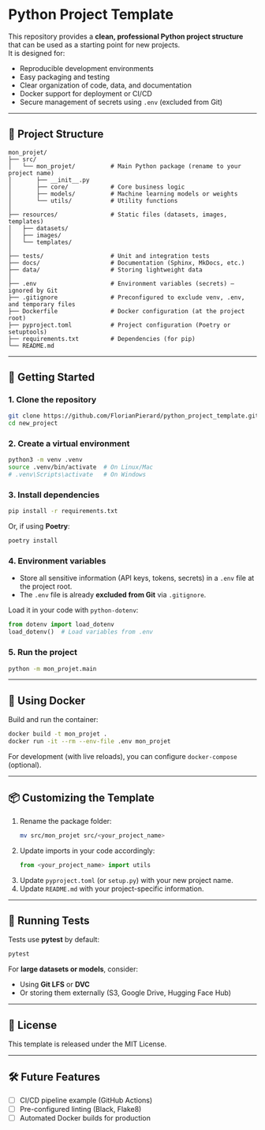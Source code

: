 # Python Project Template

This repository provides a **clean, professional Python project structure** that can be used as a starting point for new projects.  
It is designed for:
- Reproducible development environments
- Easy packaging and testing
- Clear organization of code, data, and documentation
- Docker support for deployment or CI/CD
- Secure management of secrets using `.env` (excluded from Git)

---

## 📂 Project Structure

```
mon_projet/
├── src/
│   └── mon_projet/          # Main Python package (rename to your project name)
│       ├── __init__.py
│       ├── core/            # Core business logic
│       ├── models/          # Machine learning models or weights
│       └── utils/           # Utility functions
│
├── resources/               # Static files (datasets, images, templates)
│   ├── datasets/
│   ├── images/
│   └── templates/
│
├── tests/                   # Unit and integration tests
├── docs/                    # Documentation (Sphinx, MkDocs, etc.)
├── data/                    # Storing lightweight data
│
├── .env                     # Environment variables (secrets) – ignored by Git
├── .gitignore               # Preconfigured to exclude venv, .env, and temporary files
├── Dockerfile               # Docker configuration (at the project root)
├── pyproject.toml           # Project configuration (Poetry or setuptools)
├── requirements.txt         # Dependencies (for pip)
└── README.md
```

---

## 🚀 Getting Started

### 1. Clone the repository
```bash
git clone https://github.com/FlorianPierard/python_project_template.git [Your project name]
cd new_project
```

### 2. Create a virtual environment
```bash
python3 -m venv .venv
source .venv/bin/activate  # On Linux/Mac
# .venv\Scripts\activate   # On Windows
```

### 3. Install dependencies
```bash
pip install -r requirements.txt
```
Or, if using **Poetry**:
```bash
poetry install
```

### 4. Environment variables
- Store all sensitive information (API keys, tokens, secrets) in a `.env` file at the project root.  
- The `.env` file is already **excluded from Git** via `.gitignore`.

Load it in your code with `python-dotenv`:
```python
from dotenv import load_dotenv
load_dotenv()  # Load variables from .env
```

### 5. Run the project
```bash
python -m mon_projet.main
```

---

## 🐳 Using Docker

Build and run the container:
```bash
docker build -t mon_projet .
docker run -it --rm --env-file .env mon_projet
```

For development (with live reloads), you can configure `docker-compose` (optional).

---

## 📦 Customizing the Template

1. Rename the package folder:
   ```bash
   mv src/mon_projet src/<your_project_name>
   ```
2. Update imports in your code accordingly:
   ```python
   from <your_project_name> import utils
   ```
3. Update `pyproject.toml` (or `setup.py`) with your new project name.
4. Update `README.md` with your project-specific information.

---

## 🧪 Running Tests
Tests use **pytest** by default:
```bash
pytest
```

For **large datasets or models**, consider:
- Using **Git LFS** or **DVC**  
- Or storing them externally (S3, Google Drive, Hugging Face Hub)

---

## 📄 License
This template is released under the MIT License.

---

## 🛠 Future Features
- [ ] CI/CD pipeline example (GitHub Actions)  
- [ ] Pre-configured linting (Black, Flake8)  
- [ ] Automated Docker builds for production  